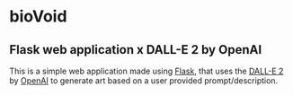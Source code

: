 # bioVoid

## Flask web application x DALL-E 2 by OpenAI

This is a simple web application made using [Flask](https://flask.palletsprojects.com/en/2.2.x/), that uses the [DALL-E 2]() by [OpenAI](https://openai.com/) to generate art based on a user provided prompt/description.